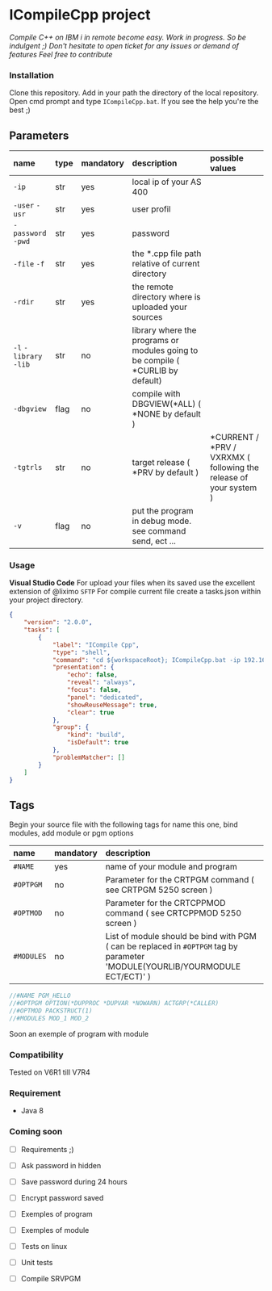 # ICompileCpp project
*Compile C++ on IBM i in remote become easy.
Work in progress. So be indulgent ;)
Don't hesitate to open ticket for any issues or demand of features
Feel free to contribute*

### Installation
Clone this repository.
Add in your path the directory of the local repository.
Open cmd prompt and type `ICompileCpp.bat`.
If you see the help you're the best ;)

## Parameters
| name                    | type      | mandatory | description | possible values |
|:--------------------|:----------|:----------|:------------|:------------|
| `-ip`            | str       | yes       | local ip of your AS 400 |
| `-user`  `-usr`   | str       | yes       | user profil |
| `-password` `-pwd`   | str       | yes       | password |
| `-file`  `-f`   | str       | yes       | the *.cpp file path relative of current directory |
| `-rdir`   | str       | yes       | the remote directory where is uploaded your sources |
| `-l` `-library` `-lib`   | str       | no       | library where the programs or modules going to be compile ( *CURLIB by default) |
| `-dbgview`   | flag       | no       | compile with DBGVIEW(*ALL) ( *NONE by default ) |
| `-tgtrls`   | str       | no       | target release ( *PRV by default ) |  *CURRENT / *PRV / VXRXMX ( following the release of your system ) |
| `-v`   | flag       | no       | put the program in debug mode. see command send, ect ...  |


### Usage
**Visual Studio Code**
For upload your files when its saved use the excellent extension of @liximo `SFTP` 
For compile current file create a tasks.json within your project directory.
```json
{    
    "version": "2.0.0",    
    "tasks": [
        {
            "label": "ICompile Cpp",
            "type": "shell",
            "command": "cd ${workspaceRoot}; ICompileCpp.bat -ip 192.168.1.1 -usr YOUR_LOGIN -pwd YOUR_PASSWORD -f ${relativeFile} -rdir /Directory/OtherOneForYourProject -lib YOUR_LIB",            
            "presentation": {
                "echo": false,
                "reveal": "always",
                "focus": false,
                "panel": "dedicated",
                "showReuseMessage": true,
                "clear": true
            },
            "group": {
                "kind": "build",
                "isDefault": true
            },
            "problemMatcher": []
        }
    ]
}
```

## Tags
Begin your source file with the following tags for name this one, bind modules, add module or pgm options

| name                 |mandatory | description | 
|:--------------------|:----------|:------------|
| `#NAME`             |yes       | name of your module and program |
| `#OPTPGM`           |no        | Parameter for the CRTPGM command ( see CRTPGM 5250 screen ) | 
| `#OPTMOD`           |no        | Parameter for the CRTCPPMOD command ( see CRTCPPMOD 5250 screen ) | 
| `#MODULES`          |no        | List of module should be bind with PGM ( can be replaced in `#OPTPGM` tag by parameter 'MODULE(YOURLIB/YOURMODULE ECT/ECT)' ) | 

```cpp
//#NAME PGM_HELLO
//#OPTPGM OPTION(*DUPPROC *DUPVAR *NOWARN) ACTGRP(*CALLER)
//#OPTMOD PACKSTRUCT(1)
//#MODULES MOD_1 MOD_2
```
Soon an exemple of program with module

### Compatibility 
Tested on V6R1 till V7R4

### Requirement
- Java 8

### Coming soon
- [ ] Requirements ;)
- [ ] Ask password in hidden
- [ ] Save password during 24 hours
- [ ] Encrypt password saved
- [ ] Exemples of program
- [ ] Exemples of module
- [ ] Tests on linux
- [ ] Unit tests
- [ ] Compile SRVPGM

